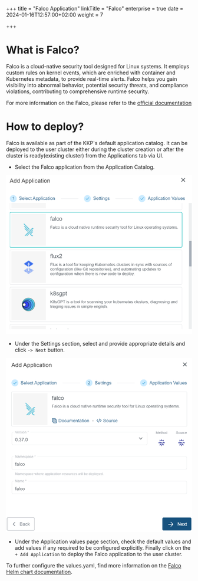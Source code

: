 +++
title = "Falco Application"
linkTitle = "Falco"
enterprise = true
date = 2024-01-16T12:57:00+02:00
weight = 7

+++

# What is Falco?

Falco is a cloud-native security tool designed for Linux systems. It employs custom rules on kernel events, which are enriched with container and Kubernetes metadata, to provide real-time alerts. Falco helps you gain visibility into abnormal behavior, potential security threats, and compliance violations, contributing to comprehensive runtime security.

For more information on the Falco, please refer to the [official documentation](https://falco.org/)

# How to deploy?

Falco is available as part of the KKP's default application catalog.
It can be deployed to the user cluster either during the cluster creation or after the cluster is ready(existing cluster) from the Applications tab via UI.

* Select the Falco application from the Application Catalog.

![Select Falco Application](01-select-application-falco-app.png)

* Under the Settings section, select and provide appropriate details and click `-> Next` button.

![Settings for Falco Application](02-settings-falco-app.png)

* Under the Application values page section, check the default values and add values if any required to be configured explicitly. Finally click on the `+ Add Application` to deploy the Falco application to the user cluster.

To further configure the values.yaml, find more information on the [Falco Helm chart documentation](https://github.com/falcosecurity/charts/tree/master/charts/falco).
